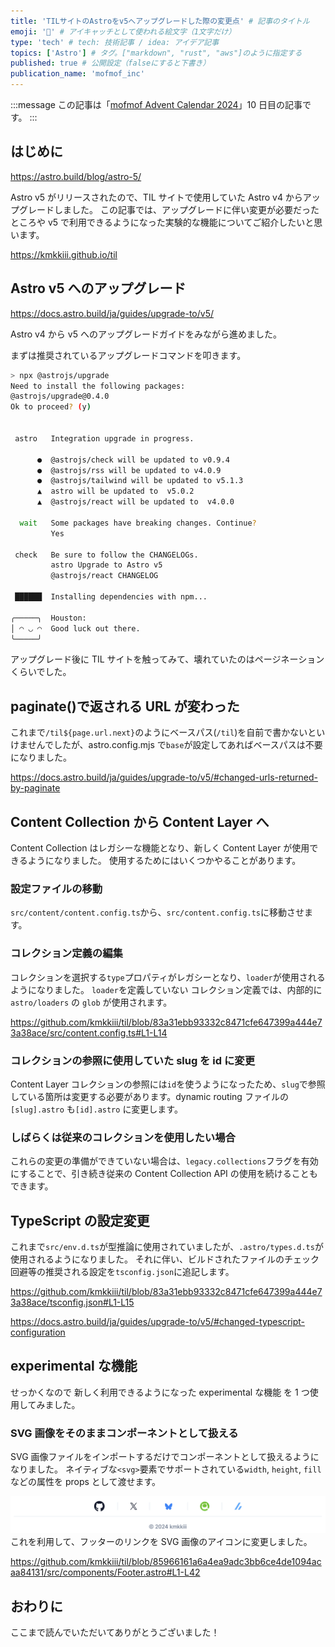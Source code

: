 ```yaml
---
title: 'TILサイトのAstroをv5へアップグレードした際の変更点' # 記事のタイトル
emoji: '🚀' # アイキャッチとして使われる絵文字（1文字だけ）
type: 'tech' # tech: 技術記事 / idea: アイデア記事
topics: ['Astro'] # タグ。["markdown", "rust", "aws"]のように指定する
published: true # 公開設定（falseにすると下書き）
publication_name: 'mofmof_inc'
---
```


:::message
この記事は「[mofmof Advent Calendar 2024](https://qiita.com/advent-calendar/2024/mofmof)」10 日目の記事です。
:::

## はじめに

https://astro.build/blog/astro-5/

Astro v5 がリリースされたので、TIL サイトで使用していた Astro v4 からアップグレードしました。
この記事では、アップグレードに伴い変更が必要だったところや v5 で利用できるようになった実験的な機能についてご紹介したいと思います。

https://kmkkiii.github.io/til

## Astro v5 へのアップグレード

https://docs.astro.build/ja/guides/upgrade-to/v5/

Astro v4 から v5 へのアップグレードガイドをみながら進めました。

まずは推奨されているアップグレードコマンドを叩きます。

```bash
> npx @astrojs/upgrade
Need to install the following packages:
@astrojs/upgrade@0.4.0
Ok to proceed? (y)


 astro   Integration upgrade in progress.

      ●  @astrojs/check will be updated to v0.9.4
      ●  @astrojs/rss will be updated to v4.0.9
      ●  @astrojs/tailwind will be updated to v5.1.3
      ▲  astro will be updated to  v5.0.2
      ▲  @astrojs/react will be updated to  v4.0.0

  wait   Some packages have breaking changes. Continue?
         Yes

 check   Be sure to follow the CHANGELOGs.
         astro Upgrade to Astro v5
         @astrojs/react CHANGELOG

 ██████  Installing dependencies with npm...

╭─────╮  Houston:
│ ◠ ◡ ◠  Good luck out there.
╰─────╯
```

アップグレード後に TIL サイトを触ってみて、壊れていたのはページネーションくらいでした。

## paginate()で返される URL が変わった

これまで`/til${page.url.next}`のようにベースパス(`/til`)を自前で書かないといけませんでしたが、astro.config.mjs で`base`が設定してあればベースパスは不要になりました。

https://docs.astro.build/ja/guides/upgrade-to/v5/#changed-urls-returned-by-paginate

## Content Collection から Content Layer へ

Content Collection はレガシーな機能となり、新しく Content Layer が使用できるようになりました。
使用するためにはいくつかやることがあります。

### 設定ファイルの移動

`src/content/content.config.ts`から、`src/content.config.ts`に移動させます。

### コレクション定義の編集

コレクションを選択する`type`プロパティがレガシーとなり、`loader`が使用されるようになりました。
`loader`を定義していない コレクション定義では、内部的に`astro/loaders` の `glob` が使用されます。

https://github.com/kmkkiii/til/blob/83a31ebb93332c8471cfe647399a444e73a38ace/src/content.config.ts#L1-L14

### コレクションの参照に使用していた slug を id に変更

Content Layer コレクションの参照には`id`を使うようになったため、`slug`で参照している箇所は変更する必要があります。dynamic routing ファイルの`[slug].astro` も`[id].astro` に変更します。

### しばらくは従来のコレクションを使用したい場合

これらの変更の準備ができていない場合は、`legacy.collections`フラグを有効にすることで、引き続き従来の Content Collection API の使用を続けることもできます。

## TypeScript の設定変更

これまで`src/env.d.ts`が型推論に使用されていましたが、`.astro/types.d.ts`が使用されるようになりました。
それに伴い、ビルドされたファイルのチェック回避等の推奨される設定を`tsconfig.json`に追記します。

https://github.com/kmkkiii/til/blob/83a31ebb93332c8471cfe647399a444e73a38ace/tsconfig.json#L1-L15

https://docs.astro.build/ja/guides/upgrade-to/v5/#changed-typescript-configuration

## experimental な機能

せっかくなので 新しく利用できるようになった experimental な機能 を 1 つ使用してみました。

### SVG 画像をそのままコンポーネントとして扱える

SVG 画像ファイルをインポートするだけでコンポーネントとして扱えるようになりました。
ネイティブな`<svg>`要素でサポートされている`width`, `height`, `fill`などの属性を props として渡せます。

![TILサイトのフッター](/images/astro_upgrade_to_v5/til-footer.png)
これを利用して、フッターのリンクを SVG 画像のアイコンに変更しました。

https://github.com/kmkkiii/til/blob/85966161a6a4ea9adc3bb6ce4de1094acaa84131/src/components/Footer.astro#L1-L42

## おわりに

ここまで読んでいただいてありがとうございました！
